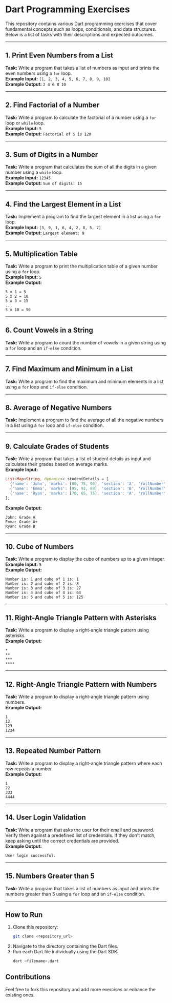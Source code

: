 # Dart Programming Exercises

This repository contains various Dart programming exercises that cover fundamental concepts such as loops, conditionals, and data structures. Below is a list of tasks with their descriptions and expected outcomes.

---

## 1. Print Even Numbers from a List
**Task:** Write a program that takes a list of numbers as input and prints the even numbers using a `for` loop.  
**Example Input:** `[1, 2, 3, 4, 5, 6, 7, 8, 9, 10]`  
**Example Output:** `2 4 6 8 10`

---

## 2. Find Factorial of a Number
**Task:** Write a program to calculate the factorial of a number using a `for` loop or `while` loop.  
**Example Input:** `5`  
**Example Output:** `Factorial of 5 is 120`

---

## 3. Sum of Digits in a Number
**Task:** Write a program that calculates the sum of all the digits in a given number using a `while` loop.  
**Example Input:** `12345`  
**Example Output:** `Sum of digits: 15`

---

## 4. Find the Largest Element in a List
**Task:** Implement a program to find the largest element in a list using a `for` loop.  
**Example Input:** `[3, 9, 1, 6, 4, 2, 8, 5, 7]`  
**Example Output:** `Largest element: 9`

---

## 5. Multiplication Table
**Task:** Write a program to print the multiplication table of a given number using a `for` loop.  
**Example Input:** `5`  
**Example Output:**  
```
5 x 1 = 5  
5 x 2 = 10  
5 x 3 = 15  
...  
5 x 10 = 50  
```

---

## 6. Count Vowels in a String
**Task:** Write a program to count the number of vowels in a given string using a `for` loop and an `if-else` condition.

---

## 7. Find Maximum and Minimum in a List
**Task:** Write a program to find the maximum and minimum elements in a list using a `for` loop and `if-else` condition.

---

## 8. Average of Negative Numbers
**Task:** Implement a program to find the average of all the negative numbers in a list using a `for` loop and `if-else` condition.

---

## 9. Calculate Grades of Students
**Task:** Write a program that takes a list of student details as input and calculates their grades based on average marks.  
**Example Input:**  
```dart
List<Map<String, dynamic>> studentDetails = [
  {'name': 'John', 'marks': [80, 75, 90], 'section': 'A', 'rollNumber': 101},
  {'name': 'Emma', 'marks': [95, 92, 88], 'section': 'B', 'rollNumber': 102},
  {'name': 'Ryan', 'marks': [70, 65, 75], 'section': 'A', 'rollNumber': 103},
];
```  
**Example Output:**  
```
John: Grade A  
Emma: Grade A+  
Ryan: Grade B  
```

---

## 10. Cube of Numbers
**Task:** Write a program to display the cube of numbers up to a given integer.  
**Example Input:** `5`  
**Example Output:**  
```
Number is: 1 and cube of 1 is: 1  
Number is: 2 and cube of 2 is: 8  
Number is: 3 and cube of 3 is: 27  
Number is: 4 and cube of 4 is: 64  
Number is: 5 and cube of 5 is: 125  
```

---

## 11. Right-Angle Triangle Pattern with Asterisks
**Task:** Write a program to display a right-angle triangle pattern using asterisks.  
**Example Output:**  
```
*  
**  
***  
****  
```

---

## 12. Right-Angle Triangle Pattern with Numbers
**Task:** Write a program to display a right-angle triangle pattern using numbers.  
**Example Output:**  
```
1  
12  
123  
1234  
```

---

## 13. Repeated Number Pattern
**Task:** Write a program to display a right-angle triangle pattern where each row repeats a number.  
**Example Output:**  
```
1  
22  
333  
4444  
```

---

## 14. User Login Validation
**Task:** Write a program that asks the user for their email and password. Verify them against a predefined list of credentials. If they don't match, keep asking until the correct credentials are provided.  
**Example Output:**  
```
User login successful.  
```

---

## 15. Numbers Greater than 5
**Task:** Write a program that takes a list of numbers as input and prints the numbers greater than 5 using a `for` loop and an `if-else` condition.

---

## How to Run
1. Clone this repository:  
   ```bash
   git clone <repository_url>
   ```
2. Navigate to the directory containing the Dart files.  
3. Run each Dart file individually using the Dart SDK:  
   ```bash
   dart <filename>.dart
   ```

## Contributions
Feel free to fork this repository and add more exercises or enhance the existing ones.
